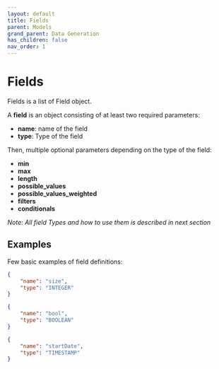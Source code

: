 ```yaml
---
layout: default
title: Fields
parent: Models
grand_parent: Data Generation
has_children: false
nav_order: 1
---
```


# Fields

Fields is a list of Field object.

A **field** is an object consisting of at least two required parameters:

- **name**: name of the field 
- **type**: Type of the field

Then, multiple optional parameters depending on the type of the field:

- **min**
- **max**
- **length**
- **possible_values**
- **possible_values_weighted**
- **filters**
- **conditionals**

_Note: All field Types and how to use them is described in next section_


## Examples

Few basic examples of field definitions:

```json
{
    "name": "size",
    "type": "INTEGER"
}
```

```json
{
    "name": "bool",
    "type": "BOOLEAN"
}
```

```json
{
    "name": "startDate",
    "type": "TIMESTAMP"
}
```
